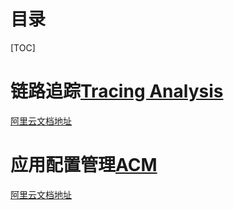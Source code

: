 # 目录

[TOC]



# 链路追踪[Tracing Analysis](https://www.aliyun.com/product/xtrace?spm=a2c4g.11174283.2.1.5f5e1a79YqK0vN)

[阿里云文档地址](https://help.aliyun.com/product/90275.html?spm=a2c4g.11186623.6.540.20913f6a1ntuzx)





# 应用配置管理[ACM](https://www.aliyun.com/product/acm?spm=5176.10695662.951544.1.187a6756peiYY9)

[阿里云文档地址](https://help.aliyun.com/document_detail/59953.html?spm=5176.163362.847321.doc.21c72539KpL8NG)



